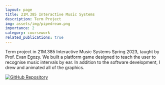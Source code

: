 ```yaml
---
layout: page
title: 21M.385 Interactive Music Systems 
description: Term Project
img: assets/img/pipedream.png
importance: 2
category: coursework
related_publications: true
---
```


Term project in 21M.385 Interactive Music Systems Spring 2023, taught by Prof. Evan Egozy. We built a platform game designed to teach the user to recognise music intervals by ear. In addition to the software development, I drew and animated all of the graphics.

[![GitHub Repository](https://img.shields.io/badge/Github-Repository-blue?style=flat-square&logo=github)](https://github.com/saqzhao/Mirror-of-21m.385)
